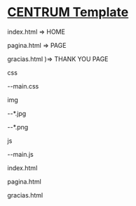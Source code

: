 # [CENTRUM Template](http://mbavirtual.pe)

index.html => HOME

pagina.html => PAGE

gracias.html )=> THANK YOU PAGE


css

--main.css

img

--*.jpg

--*.png

js

--main.js

index.html

pagina.html

gracias.html
